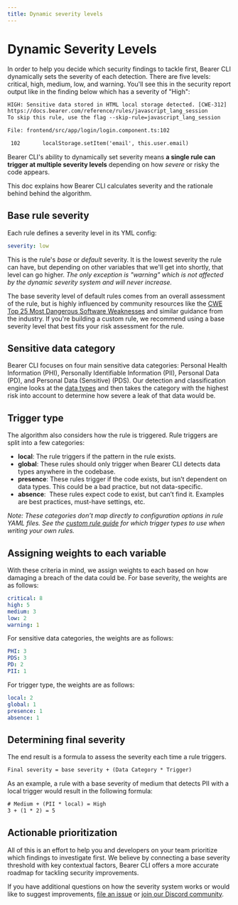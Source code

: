 ```yaml
---
title: Dynamic severity levels
---
```

# Dynamic Severity Levels

In order to help you decide which security findings to tackle first, Bearer CLI dynamically sets the severity of each detection. There are five levels: critical, high, medium, low, and warning. You'll see this in the security report output like in the finding below which has a severity of "High":

```txt
HIGH: Sensitive data stored in HTML local storage detected. [CWE-312]
https://docs.bearer.com/reference/rules/javascript_lang_session
To skip this rule, use the flag --skip-rule=javascript_lang_session

File: frontend/src/app/login/login.component.ts:102

 102       localStorage.setItem('email', this.user.email)
```

Bearer CLI's ability to dynamically set severity means **a single rule can trigger at multiple severity levels** depending on how *severe* or risky the code appears.

This doc explains how Bearer CLI calculates severity and the rationale behind behind the algorithm.

## Base rule severity

Each rule defines a severity level in its YML config:

```yml
severity: low
```

This is the rule's *base* or *default* severity. It is the lowest severity the rule can have, but depending on other variables that we'll get into shortly, that level can go higher. *The only exception is "warning" which is not affected by the dynamic severity system and will never increase.*

The base severity level of default rules comes from an overall assessment of the rule, but is highly influenced by community resources like the [CWE Top 25 Most Dangerous Software Weaknesses](https://cwe.mitre.org/top25/archive/2022/2022_cwe_top25.html) and similar guidance from the industry. If you're building a custom rule, we recommend using a base severity level that best fits your risk assessment for the rule.

## Sensitive data category

Bearer CLI focuses on four main sensitive data categories: Personal Health Information (PHI), Personally Identifiable Information (PII), Personal Data (PD), and Personal Data (Sensitive) (PDS). Our detection and classification engine looks at the [data types](/reference/datatypes/) and then takes the category with the highest risk into account to determine how severe a leak of that data would be.

## Trigger type

The algorithm also considers how the rule is triggered. Rule triggers are split into a few categories:

- **local**: The rule triggers if the pattern in the rule exists.
- **global**: These rules should only trigger when Bearer CLI detects data types anywhere in the codebase.
- **presence**: These rules trigger if the code exists, but isn’t dependent on data types. This could be a bad practice, but not data-specific.
- **absence**:  These rules expect code to exist, but can’t find it. Examples are best practices, must-have settings, etc.

*Note: These categories don’t map directly to configuration options in rule YAML files. See the [custom rule guide](/guides/custom-rule/) for which trigger types to use when writing your own rules.*

## Assigning weights to each variable

With these criteria in mind, we assign weights to each based on how damaging a breach of the data could be.
For base severity, the weights are as follows:

```yml
critical: 8
high: 5
medium: 3
low: 2
warning: 1
```

For sensitive data categories, the weights are as follows:

```yml
PHI: 3
PDS: 3
PD: 2
PII: 1
```

For trigger type, the weights are as follows:

```yml
local: 2
global: 1
presence: 1
absence: 1
```

## Determining final severity

The end result is a formula to assess the severity each time a rule triggers.

```txt
Final severity = base severity + (Data Category * Trigger)
```

As an example, a rule with a base severity of medium that detects PII with a local trigger would result in the following formula:

```txt
# Medium + (PII * local) = High
3 + (1 * 2) = 5
```

## Actionable prioritization

All of this is an effort to help you and developers on your team prioritize which findings to investigate first. We believe by connecting a base severity threshold with key contextual factors, Bearer CLI offers a more accurate roadmap for tackling security improvements.

If you have additional questions on how the severity system works or would like to suggest improvements, [file an issue]({{meta.links.issues}}) or [join our Discord community]({{meta.links.discord}}).
